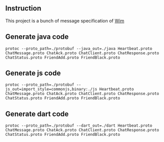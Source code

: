 ## Instruction

This project is a bunch of message specification of [Wim](https://github.com/esotericman/wim)

## Generate java code

```shell
protoc --proto_path=./protobuf --java_out=./java Heartbeat.proto ChatMessage.proto ChatAck.proto ChatClient.proto ChatResponse.proto ChatStatus.proto FriendAdd.proto FriendBlack.proto
```

## Generate js code

```shell
protoc --proto_path=./protobuf --js_out=import_style=commonjs,binary:./js Heartbeat.proto ChatMessage.proto ChatAck.proto ChatClient.proto ChatResponse.proto ChatStatus.proto FriendAdd.proto FriendBlack.proto
```

## Generate dart code

```shell
protoc --proto_path=./protobuf --dart_out=./dart Heartbeat.proto ChatMessage.proto ChatAck.proto ChatClient.proto ChatResponse.proto ChatStatus.proto FriendAdd.proto FriendBlack.proto
```